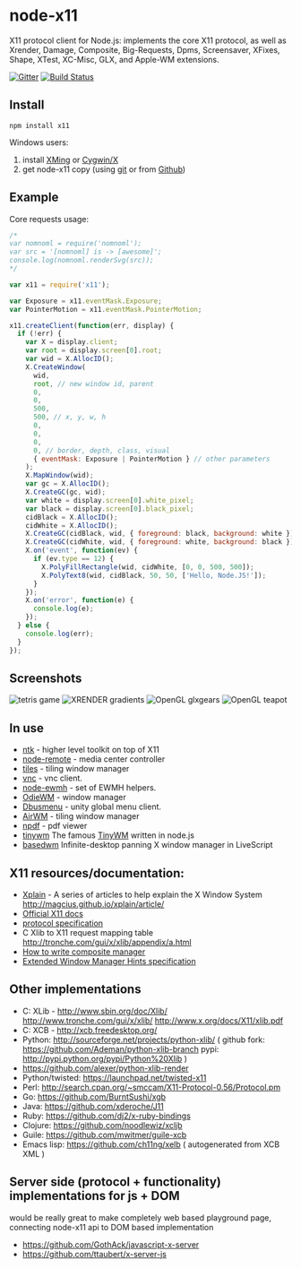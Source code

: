 # node-x11

X11 protocol client for Node.js: implements the core X11 protocol, as well as Xrender, Damage, Composite, Big-Requests, Dpms, Screensaver, XFixes, Shape, XTest, XC-Misc, GLX, and Apple-WM extensions.

[![Gitter](https://badges.gitter.im/Join%20Chat.svg)](https://gitter.im/sidorares/node-x11?utm_source=badge&utm_medium=badge&utm_campaign=pr-badge&utm_content=badge)
[![Build Status](https://secure.travis-ci.org/sidorares/node-x11.png)](http://travis-ci.org/sidorares/node-x11)

## Install

    npm install x11

Windows users:

1.  install [XMing](http://www.straightrunning.com/XmingNotes/) or [Cygwin/X](http://x.cygwin.com/)
2.  get node-x11 copy (using [git](http://code.google.com/p/msysgit/downloads/list?can=3) or from [Github](https://github.com/sidorares/node-x11/archives/master))

## Example

Core requests usage:

```js
/*
var nomnoml = require('nomnoml');
var src = '[nomnoml] is -> [awesome]';
console.log(nomnoml.renderSvg(src));
*/

var x11 = require('x11');

var Exposure = x11.eventMask.Exposure;
var PointerMotion = x11.eventMask.PointerMotion;

x11.createClient(function(err, display) {
  if (!err) {
    var X = display.client;
    var root = display.screen[0].root;
    var wid = X.AllocID();
    X.CreateWindow(
      wid,
      root, // new window id, parent
      0,
      0,
      500,
      500, // x, y, w, h
      0,
      0,
      0,
      0, // border, depth, class, visual
      { eventMask: Exposure | PointerMotion } // other parameters
    );
    X.MapWindow(wid);
    var gc = X.AllocID();
    X.CreateGC(gc, wid);
    var white = display.screen[0].white_pixel;
    var black = display.screen[0].black_pixel;
    cidBlack = X.AllocID();
    cidWhite = X.AllocID();
    X.CreateGC(cidBlack, wid, { foreground: black, background: white });
    X.CreateGC(cidWhite, wid, { foreground: white, background: black });
    X.on('event', function(ev) {
      if (ev.type == 12) {
        X.PolyFillRectangle(wid, cidWhite, [0, 0, 500, 500]);
        X.PolyText8(wid, cidBlack, 50, 50, ['Hello, Node.JS!']);
      }
    });
    X.on('error', function(e) {
      console.log(e);
    });
  } else {
    console.log(err);
  }
});
```

## Screenshots

![tetris game](https://lh6.googleusercontent.com/-RCRY9A7WwnA/Tlww0FHP7NI/AAAAAAAAAwo/nxfSxsw6xow/s400/tetris.png)
![XRENDER gradients](https://lh4.googleusercontent.com/-VS0BMYYmq6M/Tlww0Y1ij0I/AAAAAAAAAws/pVWsPZ63Yeo/s400/render-gradients.png)
![OpenGL glxgears](http://img-fotki.yandex.ru/get/4123/37511094.30/0_81712_6c2ebb11_L)
![OpenGL teapot](http://img-fotki.yandex.ru/get/4132/37511094.30/0_81713_82a5ac48_L)

## In use

- [ntk](https://github.com/sidorares/ntk) - higher level toolkit on top of X11
- [node-remote](https://github.com/AndrewSwerlick/node-remote) - media center controller
- [tiles](https://github.com/dominictarr/tiles) - tiling window manager
- [vnc](https://github.com/sidorares/node-vnc) - vnc client.
- [node-ewmh](https://github.com/santigimeno/node-ewmh) - set of EWMH helpers.
- [OdieWM](https://github.com/bu/OdieWM) - window manager
- [Dbusmenu](https://github.com/sidorares/node-dbusmenu) - unity global menu client.
- [AirWM](https://github.com/AirWM/AirWM) - tiling window manager
- [npdf](https://github.com/sidorares/npdf) - pdf viewer
- [tinywm](https://github.com/Airblader/node-tinywm) The famous [TinyWM](https://github.com/mackstann/tinywm) written in node.js
- [basedwm](https://github.com/anko/basedwm) Infinite-desktop panning X window manager in LiveScript

## X11 resources/documentation:

- [Xplain](https://github.com/magcius/xplain) - A series of articles to help explain the X Window System http://magcius.github.io/xplain/article/
- [Official X11 docs](http://www.x.org/releases/X11R7.6/doc/)
- [protocol specification](http://www.x.org/releases/X11R7.6/doc/xproto/x11protocol.pdf)
- C Xlib to X11 request mapping table http://tronche.com/gui/x/xlib/appendix/a.html
- [How to write composite manager](http://www.talisman.org/~erlkonig/misc/x11-composite-tutorial/)
- [Extended Window Manager Hints specification](http://standards.freedesktop.org/wm-spec/wm-spec-1.3.html)

## Other implementations

- C: XLib - http://www.sbin.org/doc/Xlib/ http://www.tronche.com/gui/x/xlib/ http://www.x.org/docs/X11/xlib.pdf
- C: XCB - http://xcb.freedesktop.org/
- Python: http://sourceforge.net/projects/python-xlib/ ( github fork: https://github.com/Ademan/python-xlib-branch pypi: http://pypi.python.org/pypi/Python%20Xlib )
- https://github.com/alexer/python-xlib-render
- Python/twisted: https://launchpad.net/twisted-x11
- Perl: http://search.cpan.org/~smccam/X11-Protocol-0.56/Protocol.pm
- Go: https://github.com/BurntSushi/xgb
- Java: https://github.com/xderoche/J11
- Ruby: https://github.com/dj2/x-ruby-bindings
- Clojure: https://github.com/noodlewiz/xcljb
- Guile: https://github.com/mwitmer/guile-xcb
- Emacs lisp: https://github.com/ch11ng/xelb ( autogenerated from XCB XML )

## Server side (protocol + functionality) implementations for js + DOM

would be really great to make completely web based playground page, connecting node-x11 api to DOM based implementation

- https://github.com/GothAck/javascript-x-server
- https://github.com/ttaubert/x-server-js
